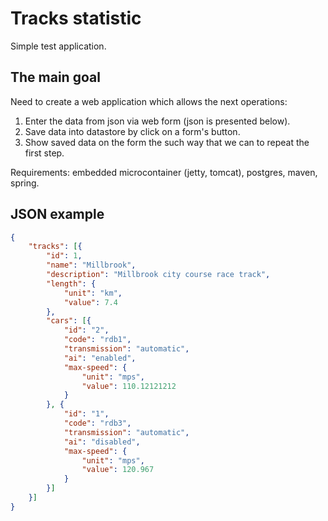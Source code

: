 # Tracks statistic

Simple test application.

## The main goal

Need to create a web application which allows the next operations:
1. Enter the data from json via web form (json is presented below).
2. Save data into datastore by click on a form's button.
3. Show saved data on the form the such way that we can to repeat the first step.

Requirements: embedded microcontainer (jetty, tomcat), postgres, maven, spring.

## JSON example

```json
{
	"tracks": [{
		"id": 1,
		"name": "Millbrook",
		"description": "Millbrook city course race track",
		"length": {
			"unit": "km",
			"value": 7.4
		},
		"cars": [{
			"id": "2",
			"code": "rdb1",
			"transmission": "automatic",
			"ai": "enabled",
			"max-speed": {
				"unit": "mps",
				"value": 110.12121212
			}
		}, {
			"id": "1",
			"code": "rdb3",
			"transmission": "automatic",
			"ai": "disabled",
			"max-speed": {
				"unit": "mps",
				"value": 120.967
			}
		}]
	}]
}
```